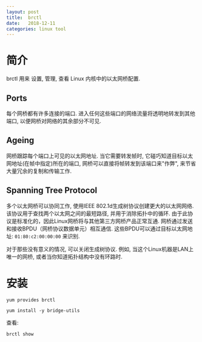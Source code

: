 ```yaml
---
layout: post
title:  brctl  
date:   2018-12-11
categories: linux tool
---
```



# 简介

brctl 用来 设置, 管理, 查看 Linux 内核中的以太网桥配置.

## Ports

每个网桥都有许多连接的端口. 
进入任何这些端口的网络流量将透明地转发到其他端口, 以便网桥对网络的其余部分不可见.

## Ageing

网桥跟踪每个端口上可见的以太网地址. 
当它需要转发帧时, 它碰巧知道目标以太网地址(在帧中指定)所在的端口, 网桥可以直接将帧转发到该端口来"作弊", 来节省大量冗余的复制和传输工作.

## Spanning Tree Protocol 

多个以太网桥可以协同工作, 使用IEEE 802.1d生成树协议创建更大的以太网网络.
该协议用于查找两个以太网之间的最短路径, 并用于消除拓扑中的循环.
由于此协议是标准化的，因此Linux网桥将与其他第三方网桥产品正常互通.
网桥通过发送和接收BPDU（网桥协议数据单元）相互通信.
这些BPDU可以通过目标以太网地址: `01:80:c2:00:00:00` 来识别.

对于那些没有意义的情况, 可以关闭生成树协议. 例如, 当这个Linux机器是LAN上唯一的网桥, 或者当你知道拓扑结构中没有环路时.

# 安装

```text
yum provides brctl
```

```text
yum install -y bridge-utils
```

查看:

```text
brctl show
```